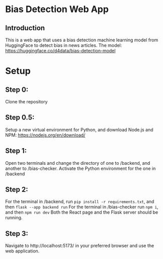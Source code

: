 # Bias Detection Web App
## Introduction
This is a web app that uses a bias detection machine learning model from HuggingFace to detect bias in news articles.
The model: https://huggingface.co/d4data/bias-detection-model
# Setup
## Step 0:
Clone the repository
## Step 0.5:
Setup a new virtual environment for Python, and download Node.js and NPM: https://nodejs.org/en/download/
## Step 1:
Open two terminals and change the directory of one to /backend, and another to /bias-checker. Activate the Python environment for the one in /backend
## Step 2:
For the terminal in /backend, run ```pip install -r requirements.txt```, and then  ```flask --app backend run```
For the terminal in /bias-checker run ```npm i```, and then ```npm run dev```
Both the React page and the Flask server should be running.
## Step 3:
Navigate to http://localhost:5173/ in your preferred browser and use the web application.
